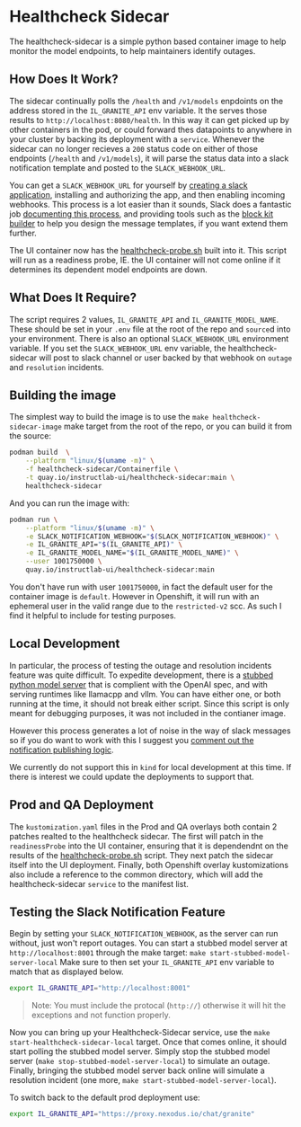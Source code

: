 # Healthcheck Sidecar

The healthcheck-sidecar is a simple python based container image to help monitor the model endpoints, to help maintainers identify outages.

## How Does It Work?

The sidecar continually polls the `/health` and `/v1/models` enpdoints on the address stored in the `IL_GRANITE_API` env variable.
It the serves those results to `http://localhost:8080/health`. In this way it can get picked up by other containers in the pod,
or could forward thes datapoints to anywhere in your cluster by backing its deployment with a `service`. Whenever the sidecar can
no longer recieves a `200` status code on either of those endpoints (`/health` and `/v1/models`), it will parse the status data
into a slack notification template and posted to the `SLACK_WEBHOOK_URL`.

You can get a `SLACK_WEBHOOK_URL` for yourself by [creating a slack application](https://api.slack.com/apps/new), installing and
authorizing the app, and then enabling incoming webhooks. This process is a lot easier than it sounds, Slack does a fantastic job
[documenting this process](https://api.slack.com/quickstart), and providing tools such as the
[block kit builder](https://app.slack.com/block-kit-builder) to help you design the message templates, if you want extend them further.

The UI container now has the [healthcheck-probe.sh](../src/healthcheck-probe.sh) built into it. This script will run as a readiness
probe, IE. the UI container will not come online if it determines its dependent model endpoints are down.

## What Does It Require?

The script requires 2 values, `IL_GRANITE_API` and `IL_GRANITE_MODEL_NAME`. These should be set in your `.env` file at the root of the
repo and `source`d into your environment. There is also an optional `SLACK_WEBHOOK_URL` environment variable. If you set the
`SLACK_WEBHOOK_URL` env variable, the healthcheck-sidecar will post to slack channel or user backed by that webhook on `outage` and
`resolution` incidents.

## Building the image

The simplest way to build the image is to use the `make healthcheck-sidecar-image` make target from the root of the repo, or you
can build it from the source:

```bash
podman build  \
    --platform "linux/$(uname -m)" \
    -f healthcheck-sidecar/Containerfile \
    -t quay.io/instructlab-ui/healthcheck-sidecar:main \
    healthcheck-sidecar
```

And you can run the image with:

```bash
podman run \
    --platform "linux/$(uname -m)" \
    -e SLACK_NOTIFICATION_WEBHOOK="$(SLACK_NOTIFICATION_WEBHOOK)" \
    -e IL_GRANITE_API="$(IL_GRANITE_API)" \
    -e IL_GRANITE_MODEL_NAME="$(IL_GRANITE_MODEL_NAME)" \
    --user 1001750000 \
    quay.io/instructlab-ui/healthcheck-sidecar:main
```

You don't have run with user `1001750000`, in fact the default user for the container image is `default`. However in Openshift, it will
run with an ephemeral user in the valid range due to the `restricted-v2` scc. As such I find it helpful to include for testing purposes.

## Local Development

In particular, the process of testing the outage and resolution incidents feature was quite difficult. To expedite development, there
is a [stubbed python model server](../healthcheck-sidecar/stubbed_model_server.py) that is complient with the OpenAI spec, and with
serving runtimes like llamacpp and vllm. You can have either one, or both running at the time, it should not break either script.
Since this script is only meant for debugging purposes, it was not included in the contianer image.

However this process generates a lot of noise in the way of slack messages so if you do want to work with this I suggest you
[comment out the notification publishing logic](../healthcheck-sidecar/sidecar_script.py#L247-254).

We currently do not support this in `kind` for local development at this time. If there is interest we could update the deployments
to support that.

## Prod and QA Deployment

The `kustomization.yaml` files in the Prod and QA overlays both contain 2 patches realted to the healthcheck sidecar. The first
will patch in the `readinessProbe` into the UI container, ensuring that it is dependendnt on the results of the
[healthcheck-probe.sh](../src/healthcheck-probe.sh) script. They next patch the sidecar itself into the UI deployment. Finally,
both Openshift overlay kustomizations also include a reference to the common directory, which will add the healthcheck-sidecar
`service` to the manifest list.

## Testing the Slack Notification Feature

Begin by setting your `SLACK_NOTIFICATION_WEBHOOK`, as the server can run without, just won't report outages.
You can start a stubbed model server at `http://localhost:8001` through the make target: `make start-stubbed-model-server-local`
Make sure to then set your `IL_GRANITE_API` env variable to match that as displayed below.

```bash
export IL_GRANITE_API="http://localhost:8001"
```

> Note:
> You must include the protocal (`http://`) otherwise it will hit the exceptions and not function properly.

Now you can bring up your Healthcheck-Sidecar service, use the `make start-healthcheck-sidecar-local` target.
Once that comes online, it should start polling the stubbed model server. Simply stop the stubbed model server
(`make stop-stubbed-model-server-local`) to simulate an outage. Finally, bringing the stubbed model server
back online will simulate a resolution incident (one more, `make start-stubbed-model-server-local`).

To switch back to the default prod deployment use:

```bash
export IL_GRANITE_API="https://proxy.nexodus.io/chat/granite"
```
